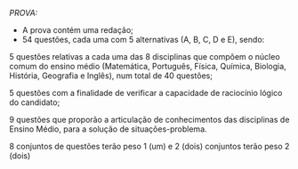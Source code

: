 *PROVA:*
- A prova contém uma redação;
- 54 questões, cada uma com 5 alternativas (A, B, C, D e E), sendo:

5 questões relativas a cada uma das 8 disciplinas que compõem o núcleo comum do ensino médio (Matemática, Português, Física, Química, Biologia, História, Geografia e Inglês), num total de 40 questões;

5 questões com a finalidade de verificar a capacidade de raciocínio lógico do candidato;

9 questões que proporão a articulação de conhecimentos das disciplinas de Ensino Médio, para a solução de situações-problema.

8 conjuntos de questões terão peso 1 (um) e 2 (dois) conjuntos terão peso 2 (dois)
